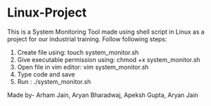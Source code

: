 # Linux-Project
This is a System Monitoring Tool made using shell script in Linux as a project for our industrial training.
Follow following steps: 
1. Create file using:  touch system_monitor.sh
2. Give executable permission using:  chmod +x system_monitor.sh
3. Open file in vim editor: vim system_monitor.sh
4. Type code and save
5. Run : ./system_monitor.sh


Made by-
Arham Jain,
Aryan Bharadwaj,
Apeksh Gupta,
Aryan Jain
